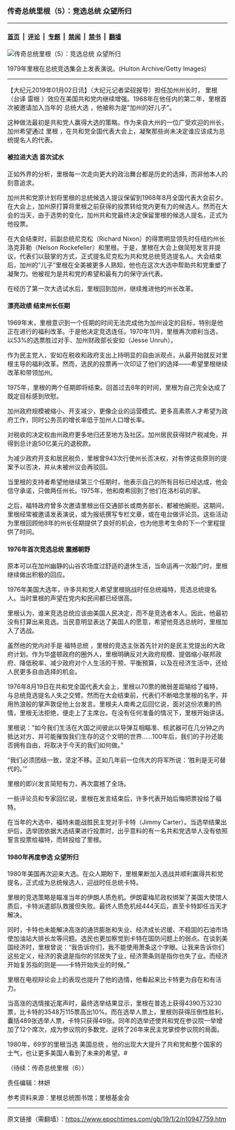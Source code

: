 ### 传奇总统里根（5）：竞选总统 众望所归

---

#### [首页](../../../..?n10947759) &nbsp;|&nbsp; [评论](../../../../../epoch-comment?n10947759) &nbsp;|&nbsp; [专题](../../../../../epoch-special?n10947759) &nbsp;|&nbsp; [禁闻](../../../../../epoch-news?n10947759) &nbsp;|&nbsp; [禁书](../../../../../books?n10947759) &nbsp;|&nbsp; [翻墙](https://github.com/gfw-breaker/nogfw/blob/master/README.md?n10947759)


<div><img alt="传奇总统里根（5）：竞选总统 众望所归" class="attachment-djy_600_400 size-djy_600_400 wp-post-image" src="https://i.epochtimes.com/assets/uploads/2019/01/GettyImages-2850340-600x400.jpg"/>
<div class="caption">
 <p>
  1979年里根在总统竞选集会上发表演说。(Hulton Archive/Getty Images)
 </p>
</div></div><hr/><div class="post_content" id="artbody" itemprop="articleBody">
 <!-- article content begin -->
 <p>
  【大纪元2019年01月02日讯】（大纪元记者梁砚报导）担任加州州长时，
  <ok href="https://www.epochtimes.com/gb/tag/%E9%87%8C%E6%A0%B9.html">
   里根
  </ok>
  （台译
  <ok href="https://www.epochtimes.com/gb/tag/%E9%9B%B7%E6%A0%B9.html">
   雷根
  </ok>
  ）效应在美国共和党内继续增强。1968年在他任内的第二年，里根首次被邀请加入当年的
  <ok href="https://www.epochtimes.com/gb/tag/%E6%80%BB%E7%BB%9F%E5%A4%A7%E9%80%89.html">
   总统大选
  </ok>
  ，他被称为是“加州的好儿子”。
 </p>
 <p>
  这种做法最初是共和党人赢得大选的策略。作为来自大州的一位广受欢迎的州长，加州希望通过
  <ok href="https://www.epochtimes.com/gb/tag/%E9%87%8C%E6%A0%B9.html">
   里根
  </ok>
  ，在共和党全国代表大会上，凝聚那些尚未决定谁应该成为总统提名人的代表。
 </p>
 <h4>
  被拉进大选 首次试水
 </h4>
 <p>
  正如外界的分析，里根每一次走向更大的政治舞台都是历史的选择，而非他本人的刻意追求。
 </p>
 <p>
  加州共和党原计划将里根的总统候选人提议保留到1968年8月全国代表大会前夕。在大会上，加州原打算将里根之前获得的投票转给党内更有力的候选人。然而在大会的当天，由于选势的变化，加州共和党最终决定保留里根的候选人提名，正式为他投票。
 </p>
 <p>
  在大会结束时，前副总统尼克松（Richard Nixon）的得票明显领先时任纽约州长洛克菲勒（Nelson Rockefeller）和里根。于是，里根在大会上做简短发言并提议，代表们以鼓掌的方式，正式提名尼克松为共和党总统竞选提名人。大会结束后，加州的“儿子”里根在全美被更多人熟知，他也在这次大选中帮助共和党重塑了凝聚力。他被视为是共和党的希望和最有力的保守派代表。
 </p>
 <p>
  在经历了第一次大选试水后，里根回到加州，继续推进他的州长改革。
 </p>
 <h4>
  漂亮政绩 结束州长任期
 </h4>
 <p>
  1969年末，里根意识到一个任期的时间无法完成他为加州设定的目标，特别是他正在进行的福利改革。于是他决定竞选连任。1970年11月，里根再次顺利当选，以53%的选票胜过对手、加州财政部长安如（Jesse Unruh）。
 </p>
 <p>
  作为民主党人，安如在税收和政府支出上持明显的自由派观点，从最开始就反对里根主导的福利改革。然而，选民的投票再一次印证了他们的选择——希望里根继续改革和带领加州。
 </p>
 <p>
  1975年，里根的两个任期即将结束。回首过去8年的时间，里根为自己完全达成了既定目标感到欣慰。
 </p>
 <p>
  加州政府规模被缩小、开支减少，更像企业的运营模式。更多高素质人才希望为政府工作，同时公务员的增长率低于加州人口增长率。
 </p>
 <p>
  对税收的决定权由州政府更多地归还至地方及社区。加州居民获得财产税减免，并得到总计逾50亿美元的退税款。
 </p>
 <p>
  为减少政府开支和居民税负，里根曾943次行使州长否决权，对有悖这些原则的提案予以否决，并从未被州议会再驳回。
 </p>
 <p>
  当里根的支持者希望他继续第三个任期时，他表示自己的所有目标已经达成，他会信守承诺，只做两任州长。1975年，他和南希回到了他们在洛杉矶的家。
 </p>
 <p>
  之后，福特政府曾多次邀请里根出任交通部长或商务部长，都被他婉拒。这期间，里根经常被邀请发表演说，或为报纸撰写专栏文章，或在电台做评论员。这些活动为里根回顾他8年的州长任期提供了良好的机会，也为他思考生命的下一个里程提供了时间。
 </p>
 <h4>
  1976年首次竞选总统 震撼朝野
 </h4>
 <p>
  原本可以在加州幽静的山谷农场度过舒适的退休生活，当命运再一次敲门时，里根继续做出积极的回应。
 </p>
 <p>
  1976年美国大选年，许多共和党人希望里根挑战时任总统福特，竞选总统提名人。当时里根的声望在党内和民间都已经很高。
 </p>
 <p>
  里根认为，谁来竞选总统应该由美国人民决定，而不是竞选者本人。因此，他最初没有打算出来竞选。当民意明显表达了美国人的愿意，希望他竞选总统时，里根加入了选战。
 </p>
 <p>
  虽然他的党内对手是
  <ok href="https://www.epochtimes.com/gb/tag/%E7%A6%8F%E7%89%B9%E6%80%BB%E7%BB%9F.html">
   福特总统
  </ok>
  ，里根的竞选主张首先针对的是民主党提出的大政府计划。作为华盛顿政府的圈外人，里根明确反对大政府规模、提倡缩小联邦政府、降低税率、减少政府对个人生活的干预、平衡预算，以及在经济生活中，还给人民更多自由选择的机会。
 </p>
 <p>
  1976年8月19日在共和党全国代表大会上，里根以70票的微弱差距输给了福特，与总统竞选提名人失之交臂。然而在大会结束前，代表们不断唱念里根的名字，并用热浪般的掌声敦促他上台发言。里根夫人南希之后回忆说，面对这份浓重的热情，里根无法拒绝，便走上了主席台。在没有任何准备的情况下，里根开始讲话。
 </p>
 <p>
  里根说：“如今我们生活在大国之间彼此以导弹互相瞄准、核武器可在几分钟之内抵达对方、并可能摧毁我们生存的这个文明的世界……100年后，我们的子孙还能否拥有自由，将取决于今天的我们如何做。”
 </p>
 <p>
  “我们必须团结一致，坚定不移。正如几年前一位伟大的将军所说：‘胜利是无可替代的。’”
 </p>
 <p>
 </p>
 <p>
  里根的即兴发言简短有力，再次震撼了全场。
 </p>
 <p>
  一些评论员和专家回忆说，里根在发言结束后，许多代表开始后悔把票投给了福特。
 </p>
 <p>
  在当年的大选中，福特未能战胜民主党对手卡特（Jimmy Carter）。当选举结果出炉后，选举团依据大选结果进行投票时，出乎意料的有一名共和党选举人没有依照誓言投票给福特，而转投给了里根。
 </p>
 <h4>
  1980年再度参选 众望所归
 </h4>
 <p>
  1980年美国再次迎来大选。在众人期盼下，里根果断加入选战并顺利赢得共和党提名，正式成为总统候选人，迎战时任总统卡特。
 </p>
 <p>
  里根的竞选策略是瞄准当年的伊朗人质危机。伊朗霍梅尼政权绑架了美国大使馆人质后，卡特派遣部队救援但失败。最终人质危机经444天后，直至卡特卸任当天才解决。
 </p>
 <p>
  同时，卡特也未能解决高涨的通货膨胀和失业、经济成长迟缓、不稳固的石油市场使加油站大排长龙等问题。选民也更加察觉到卡特在国防问题上的弱点。在谈到美国经济时，里根曾说：“我告诉你们，我不能使用萧条这个字眼。让我来告诉你们这些定义，经济的衰退是指你的邻居失了业，经济萧条则是指你也失了业。而经济开始复苏指的则是——卡特开始失业的时候。”
 </p>
 <p>
  里根在电视辩论会上的表现也提升了他的选情，他看起来比卡特更为自在和有活力。
 </p>
 <p>
  当高涨的选情接近尾声时，最终选举结果显示，里根在普选上获得4390万3230票，比卡特的3548万115票高出10%。而在选举人票上，里根则获得压倒性胜利，囊括489张选举人票，卡特只获得49张。同年的选举还使共和党在参议院一举增加了12个席次，成为参议院的多数党，逆转了26年来民主党掌控参议院的局面。
 </p>
 <p>
  1980年，69岁的里根当选
  <ok href="https://www.epochtimes.com/gb/tag/%E7%BE%8E%E5%9B%BD%E6%80%BB%E7%BB%9F.html">
   美国总统
  </ok>
  。他的出现大大提升了共和党和整个国家的士气，也让更多美国人看到了未来的希望。#
 </p>
 <p>
  （待续：传奇总统里根（6））
 </p>
 <p>
  责任编辑：林妍
 </p>
 <p>
  参考资料来源：里根总统图书馆；里根基金会
 </p>
 <!-- article content end -->
 <div id="below_article_ad">
 </div>
</div>


---

原文链接（需翻墙）：https://www.epochtimes.com/gb/19/1/2/n10947759.htm
